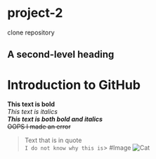 # project-2
clone repository
## A second-level heading
# Introduction to GitHub
**This text is bold**\
*This text is italics*\
***This text is both bold and italics***\
~~OOPS I made an error~~
> Text that is in quote\
```I do not know why this is```>
#Image
![Cat](https://myoctocat.com/assets/images/base-octocat.svg)
